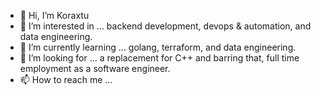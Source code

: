- 👋 Hi, I’m Koraxtu
- 👀 I’m interested in ... backend development, devops & automation, and data engineering.
- 🌱 I’m currently learning ... golang, terraform, and data engineering.
- 💞️ I’m looking for ... a replacement for C++ and barring that, full time employment as a software engineer.
- 📫 How to reach me ...

<!---
Koraxtu/Koraxtu is a ✨ special ✨ repository because its `README.md` (this file) appears on your GitHub profile.
You can click the Preview link to take a look at your changes.
--->
